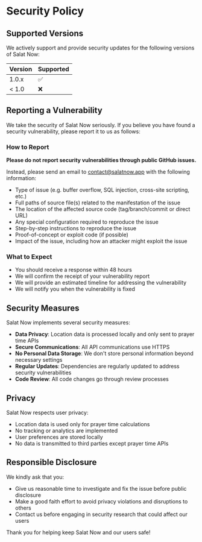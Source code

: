 # Security Policy

## Supported Versions

We actively support and provide security updates for the following versions of Salat Now:

| Version | Supported          |
| ------- | ------------------ |
| 1.0.x   | :white_check_mark: |
| < 1.0   | :x:                |

## Reporting a Vulnerability

We take the security of Salat Now seriously. If you believe you have found a security vulnerability, please report it to us as follows:

### How to Report

**Please do not report security vulnerabilities through public GitHub issues.**

Instead, please send an email to [contact@salatnow.app](mailto:contact@salatnow.app) with the following information:

- Type of issue (e.g. buffer overflow, SQL injection, cross-site scripting, etc.)
- Full paths of source file(s) related to the manifestation of the issue
- The location of the affected source code (tag/branch/commit or direct URL)
- Any special configuration required to reproduce the issue
- Step-by-step instructions to reproduce the issue
- Proof-of-concept or exploit code (if possible)
- Impact of the issue, including how an attacker might exploit the issue

### What to Expect

- You should receive a response within 48 hours
- We will confirm the receipt of your vulnerability report
- We will provide an estimated timeline for addressing the vulnerability
- We will notify you when the vulnerability is fixed

## Security Measures

Salat Now implements several security measures:

- **Data Privacy**: Location data is processed locally and only sent to prayer time APIs
- **Secure Communications**: All API communications use HTTPS
- **No Personal Data Storage**: We don't store personal information beyond necessary settings
- **Regular Updates**: Dependencies are regularly updated to address security vulnerabilities
- **Code Review**: All code changes go through review processes

## Privacy

Salat Now respects user privacy:

- Location data is used only for prayer time calculations
- No tracking or analytics are implemented
- User preferences are stored locally
- No data is transmitted to third parties except prayer time APIs

## Responsible Disclosure

We kindly ask that you:

- Give us reasonable time to investigate and fix the issue before public disclosure
- Make a good faith effort to avoid privacy violations and disruptions to others
- Contact us before engaging in security research that could affect our users

Thank you for helping keep Salat Now and our users safe! 
